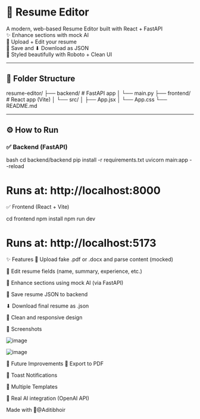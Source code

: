 # 💼 Resume Editor

A modern, web-based Resume Editor built with React + FastAPI  
✨ Enhance sections with mock AI  
📄 Upload + Edit your resume  
💾 Save and ⬇ Download as JSON  
🚀 Styled beautifully with Roboto + Clean UI

---

## 📁 Folder Structure

resume-editor/
├── backend/ # FastAPI app
│ └── main.py
├── frontend/ # React app (Vite)
│ └── src/
│ ├── App.jsx
│ └── App.css
└── README.md

---

## ⚙ How to Run

### ✅ Backend (FastAPI)

bash
cd backend/backend
pip install -r requirements.txt
uvicorn main:app --reload
# Runs at: http://localhost:8000

✅ Frontend (React + Vite)

cd frontend
npm install
npm run dev
# Runs at: http://localhost:5173 

✨ Features
📄 Upload fake .pdf or .docx and parse content (mocked)

📝 Edit resume fields (name, summary, experience, etc.)

🧠 Enhance sections using mock AI (via FastAPI)

💾 Save resume JSON to backend

⬇ Download final resume as .json

🎨 Clean and responsive design

📸 Screenshots

![image](https://github.com/user-attachments/assets/fd683809-ce45-49ca-b36a-db2cd01fb6bc)


![image](https://github.com/user-attachments/assets/bb61d24b-7350-45a4-99fe-b9fedba40d4e)



🚀 Future Improvements
📄 Export to PDF

🔔 Toast Notifications

🎨 Multiple Templates

🤖 Real AI integration (OpenAI API)

Made with 💖@Aditibhoir
